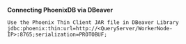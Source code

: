 **Connecting PhoenixDB via DBeaver**

`Use the Phoenix Thin Client JAR file in DBeaver Library`
`jdbc:phoenix:thin:url=http://<QueryServer/WorkerNode-IP>:8765;serialization=PROTOBUF;`